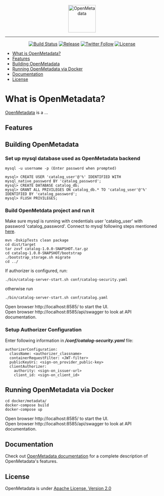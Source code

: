 <div align="center">
  <img src="https://i.imgur.com/5VumwFS.png" align="center" alt="OpenMetadata" height="90"/>
  <hr />

[![Build Status](https://github.com/StreamlineData/catalog/actions/workflows/maven-build.yml/badge.svg?event=push)](https://github.com/StreamlineData/catalog/actions/workflows/maven-build.yml)
[![Release](https://img.shields.io/github/release/StreamlineData/catalog/all.svg)](https://github.com/StreamlineData/catalog/releases)
[![Twitter Follow](https://img.shields.io/twitter/follow/open_metadata?style=social)](https://twitter.com/intent/follow?screen_name=open_metadata)
[![License](https://img.shields.io/github/license/StreamlineData/catalog.svg)](LICENSE)

</div>

- [What is OpenMetadata?](#what-is-openmetadata )
- [Features](#features)
- [Building OpenMetadata](#building-openmetadata)
- [Running OpenMetadata via Docker](#running-openmetadata-via-docker)
- [Documentation](#documentation)
- [License](#license)

# What is OpenMetadata?
[OpenMetadata](https://open-metadata.org/) is a ...

## Features

## Building OpenMetadata
### Set up mysql database used as OpenMetadata backend
```shell
mysql -u username -p (Enter password when prompted)

mysql> CREATE USER 'catalog_user'@'%' IDENTIFIED WITH mysql_native_password BY 'catalog_password';
mysql> CREATE DATABASE catalog_db;
mysql> GRANT ALL PRIVILEGES ON catalog_db.* TO 'catalog_user'@'%' IDENTIFIED BY 'catalog_password';
mysql> FLUSH PRIVILEGES;
```

### Build OpenMetdata project and run it
Make sure mysql is running with credentials user 'catalog_user' with password 'catalog_password'.
Connect to mysql following steps mentioned [here](#steps-to-connect-mysql).

```shells
mvn -DskipTests clean package
cd dist/target
tar zxvf catalog-1.0.0-SNAPSHOT.tar.gz
cd catalog-1.0.0-SNAPSHOT/bootstrap
./bootstrap_storage.sh migrate
cd ../
```
If authorizer is configured, run:
```
./bin/catalog-server-start.sh conf/catalog-security.yaml
```
otherwise run
```
./bin/catalog-server-start.sh conf/catalog.yaml
```
Open browser http://localhost:8585/ to start the UI.\
Open browser http://localhost:8585/api/swagger to look at API documentation.

### Setup Authorizer Configuration
Enter following information in ***/conf/catalog-security.yaml*** file:
```
authorizerConfiguration:
  className: <authorizer_classname>
  containerRequestFilter: <JWT-filter>
  publicKeyUri: <sign-on_provider_public-key>
  clientAuthorizer:
    authority: <sign-on_issuer-url>
    client_id: <sign-on_client_id>
```


## Running OpenMetadata via Docker
```shell
cd docker/metadata/
docker-compose build
docker-compose up
```
Open browser http://localhost:8585/ to start the UI.\
Open browser http://localhost:8585/api/swagger to look at API documentation.


## Documentation
Check out [OpenMetadata documentation](https://docs.open-metadata.org/) for a complete description of OpenMetadata's features.

## License
OpenMetadata is under [Apache License, Version 2.0](http://www.apache.org/licenses/LICENSE-2.0)
